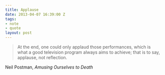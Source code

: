 ```yaml
---
title: Applause
date: 2013-04-07 16:39:00 Z
tags:
- note
- quote
layout: post
---
```


> At the end, one could only applaud those performances, which is what a
> good television program always aims to achieve; that is to say,
> applause, not reflection.

Neil Postman, *Amusing Ourselves to Death*
